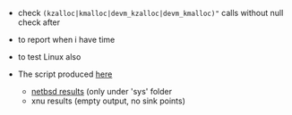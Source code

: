 

 - check `(kzalloc|kmalloc|devm_kzalloc|devm_kmalloc)"` calls without null check after

 - to report when i have time

 - to test Linux also

 - The script produced [here](4-alloc_unchecked.cocci)
    * [netbsd results](output.txt) (only under 'sys' folder
    * xnu results (empty output, no sink points)



